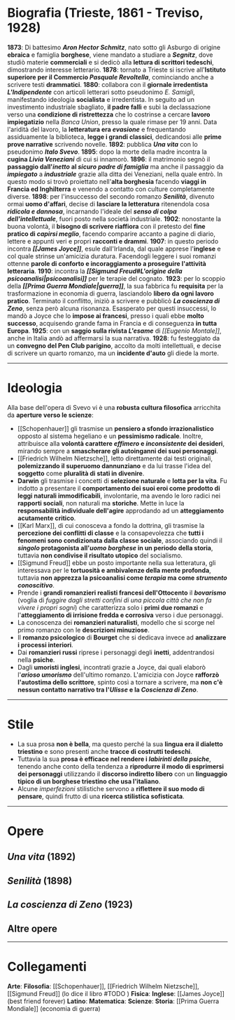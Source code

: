 # Biografia (Trieste, 1861 - Treviso, 1928)
**1873**: Di battesimo ***Aron Hector Schmitz***, nato sotto gli Asburgo di origine **ebraica** e famiglia **borghese**, viene mandato a studiare a ***Segnitz***, dove studiò materie **commerciali** e si dedicò alla **lettura di scrittori tedeschi**, dimostrando interesse letterario.
**1878**: tornato a Trieste si iscrive all'**Istituto superiore per il Commercio *Pasquale Revoltella***, cominciando anche a scrivere testi **drammatici**.
**1880**: collabora con il **giornale irredentista *L'Indipendente*** con articoli letterari sotto pseudonimo *E. Samigli*, manifestando ideologia **socialista** e irredentista. In seguito ad un investimento industriale sbagliato, **il padre fallì** e subì la declassazione verso una **condizione di ristrettezza** che lo costrinse a cercare **lavoro impiegatizio** nella *Banca Union*, presso la quale rimase per 19 anni. Data l'aridità del lavoro, la **letteratura era *evasione*** e frequentando assiduamente la biblioteca, **legge i grandi classici**, dedicandosi alle **prime prove narrative** scrivendo novelle.
**1892**: pubblica ***Una vita*** con lo pseudonimo ***Italo Svevo***.
**1895**: dopo la morte della madre incontra la **cugina *Livia Veneziani*** di cui si innamorò.
**1896**: il matrimonio segnò il **passaggio dall'*inetto* al *sicuro padre di famiglia*** ma anche il passaggio da ***impiegato*** a ***industriale*** grazie alla ditta dei Veneziani, nella quale entrò. In questo modo si trovò proiettato nell'**alta borghesia** facendo **viaggi in Francia ed Inghilterra** e venendo a contatto con culture completamente diverse.
**1898**: per l'insuccesso del secondo romanzo ***Senilità***, divenuto ormai **uomo d'affari**, decise di **lasciare la letteratura** ritenendola cosa ***ridicola e dannosa***, incarnando l'ideale del ***senso di colpa dell'intellettuale***, fuori posto nella società industriale.
**1902**: nonostante la buona volontà, il **bisogno di scrivere riaffiora** con il pretesto del **fine pratico di *capirsi meglio***, facendo comparire accanto a pagine di diario, lettere e appunti veri e propri **racconti e drammi**.
**1907**: in questo periodo incontra ***[[James Joyce]]***, esule dall'Irlanda, dal quale apprese l'**inglese** e col quale strinse un'amicizia duratura. Facendogli leggere i suoi romanzi ottenne **parole di conforto e incoraggiamento a proseguire l'attività letteraria**.
**1910**: incontra la ***[[Sigmund Freud#L'origine della psicoanalisi|psicoanalisi]]*** per le terapie del cognato.
**1923**: per lo scoppio della ***[[Prima Guerra Mondiale|guerra]]***, la sua fabbrica fu **requisita** per la trasformazione in economia di guerra, lasciandolo **libero da ogni lavoro pratico**. Terminato il conflitto, iniziò a scrivere e pubblicò ***La coscienza di Zeno***, senza però alcuna risonanza. Esasperato per questi insuccessi, lo mandò a Joyce che lo **impose ai francesi**, presso i quali ebbe **molto successo**, acquisendo grande fama in Francia e di conseguenza **in tutta Europa**.
**1925**: con un **saggio sulla rivista *L'esame*** di *[[Eugenio Montale]]*, anche in Italia andò ad affermarsi la sua narrativa.
**1928**: fu festeggiato da un **convegno del Pen Club parigino**, accolto da molti intellettuali, e decise di scrivere un quarto romanzo, ma un **incidente d'auto** gli diede la morte.
****
# Ideologia
Alla base dell'opera di Svevo vi è una **robusta cultura filosofica** arricchita da **aperture verso le scienze**:
- [[Schopenhauer]] gli trasmise un **pensiero a sfondo irrazionalistico** opposto al sistema hegeliano e un **pessimismo radicale**. Inoltre, attribuisce alla **volontà carattere *effimero* e *inconsistente* dei desideri**, mirando sempre a **smascherare gli autoinganni dei suoi personaggi**.
- [[Friedrich Wilhelm Nietzsche]], letto direttamente dai testi originali, **polemizzando il superuomo dannunziano** e da lui trasse l'idea del **soggetto** come **pluralità di stati in divenire**.
- **Darwin** gli trasmise i concetti di **selezione naturale** e **lotta per la vita**. Fu indotto a presentare il **comportamento dei suoi eroi come prodotto di leggi naturali immodificabili**, involontarie, ma avendo le loro radici nei **rapporti sociali**, non naturali ma **storiche**. Mette in luce la **responsabilità individuale dell'agire** approdando ad un **atteggiamento acutamente critico**.
- [[Karl Marx]], di cui conosceva a fondo la dottrina, gli trasmise la **percezione dei conflitti di classe** e la consapevolezza che **tutti i fenomeni sono condizionata dalla classe sociale**, associando quindi il ***singolo* protagonista all'*uomo borghese* in un periodo della storia**, tuttavia **non condivise il risultato utopico** del socialismo.
- [[Sigmund Freud]] ebbe un posto importante nella sua letteratura, gli interessava per le **tortuosità e ambivalenze della mente profonda**, tuttavia **non apprezza la psicoanalisi come *terapia* ma come *strumento conoscitivo***.
- Prende i **grandi romanzieri realisti francesi dell'Ottocento** il ***bovarismo*** (voglia di *fuggire dagli stretti confini di una piccola città che non fa vivere i propri sogni*) che caratterizza solo i **primi due romanzi** e l'**atteggiamento di irrisione fredda e corrosiva** verso i due personaggi.
- La conoscenza dei **romanzieri naturalisti**, modello che si scorge nel primo romanzo con le **descrizioni minuziose**.
- Il **romanzo psicologico** di **Bourget** che si dedicava invece ad **analizzare i processi interiori**.
- Dai **romanzieri russi** riprese i personaggi degli **inetti**, addentrandosi nella **psiche**.
- Dagli **umoristi inglesi**, incontrati grazie a Joyce, dai quali elaborò l'***arioso umorismo*** dell'ultimo romanzo. L'amicizia con Joyce **rafforzò l'autostima dello scrittore**, spinto così a tornare a scrivere, ma **non c'è nessun contatto narrativo tra l'*Ulisse* e la *Coscienza di Zeno***.
****
# Stile
- La sua prosa **non è bella**, ma questo perché la sua **lingua era il dialetto triestino** e sono presenti anche **tracce di costrutti tedeschi**.
- Tuttavia la sua **prosa è efficace nel rendere i *labirinti della psiche***, tenendo anche conto della tendenza a **riprodurre il modo di esprimersi dei personaggi** utilizzando il **discorso indiretto libero** con un **linguaggio tipico di un borghese triestino che usa l'italiano**.
- Alcune *imperfezioni* stilistiche servono a **riflettere il suo modo di pensare**, quindi frutto di una **ricerca stilistica sofisticata**.
****
# Opere
## *Una vita* (1892)
## *Senilità* (1898)
## *La coscienza di Zeno* (1923)
## Altre opere
****
# Collegamenti
**Arte**: 
**Filosofia**: [[Schopenhauer]], [[Friedrich Wilhelm Nietzsche]], [[Sigmund Freud]] (lo dice il libro #TODO )
**Fisica**:
**Inglese**: [[James Joyce]] (best friend forever)
**Latino**:
**Matematica**:
**Scienze**: 
**Storia**: [[Prima Guerra Mondiale]] (economia di guerra)

